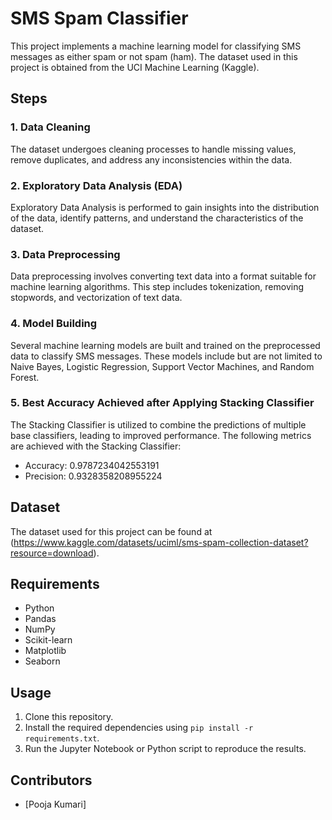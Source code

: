 # SMS Spam Classifier

This project implements a machine learning model for classifying SMS messages as either spam or not spam (ham). The dataset used in this project is obtained from the UCI Machine Learning (Kaggle).

## Steps

### 1. Data Cleaning
The dataset undergoes cleaning processes to handle missing values, remove duplicates, and address any inconsistencies within the data.

### 2. Exploratory Data Analysis (EDA)
Exploratory Data Analysis is performed to gain insights into the distribution of the data, identify patterns, and understand the characteristics of the dataset.

### 3. Data Preprocessing
Data preprocessing involves converting text data into a format suitable for machine learning algorithms. This step includes tokenization, removing stopwords, and vectorization of text data.

### 4. Model Building
Several machine learning models are built and trained on the preprocessed data to classify SMS messages. These models include but are not limited to Naive Bayes, Logistic Regression, Support Vector Machines, and Random Forest.

### 5. Best Accuracy Achieved after Applying Stacking Classifier
The Stacking Classifier is utilized to combine the predictions of multiple base classifiers, leading to improved performance. The following metrics are achieved with the Stacking Classifier:
- Accuracy: 0.9787234042553191
- Precision: 0.9328358208955224

## Dataset
The dataset used for this project can be found at (https://www.kaggle.com/datasets/uciml/sms-spam-collection-dataset?resource=download).

## Requirements
- Python 
- Pandas
- NumPy
- Scikit-learn
- Matplotlib
- Seaborn

## Usage
1. Clone this repository.
2. Install the required dependencies using `pip install -r requirements.txt`.
3. Run the Jupyter Notebook or Python script to reproduce the results.

## Contributors
- [Pooja Kumari]
